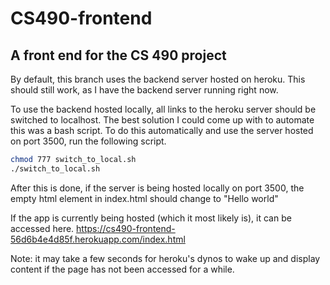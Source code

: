 # CS490-frontend
## A front end for the CS 490 project

By default, this branch uses the backend server hosted on heroku. This should still work, as I have the backend server running right now.

To use the backend hosted locally, all links to the heroku server should be switched to localhost. The best solution I could come up with to automate this was a bash script. To do this automatically and use the server hosted on port 3500, run the following script.
```bash
chmod 777 switch_to_local.sh
./switch_to_local.sh 
```
After this is done, if the server is being hosted locally on port 3500, the empty html element in index.html should change to "Hello world"


If the app is currently being hosted (which it most likely is), it can be accessed here. https://cs490-frontend-56d6b4e4d85f.herokuapp.com/index.html

Note: it may take a few seconds for heroku's dynos to wake up and display content if the page has not been accessed for a while.